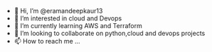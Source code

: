 - 👋 Hi, I’m @eramandeepkaur13
- 👀 I’m interested in cloud and Devops
- 🌱 I’m currently learning AWS and Terraform
- 💞️ I’m looking to collaborate on python,cloud and devops projects
- 📫 How to reach me ...

<!---
eramandeepkaur13/eramandeepkaur13 is a ✨ special ✨ repository because its `README.md` (this file) appears on your GitHub profile.
You can click the Preview link to take a look at your changes.
--->
